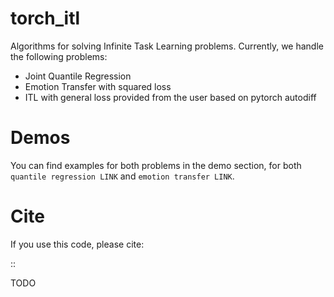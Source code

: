 torch_itl
=========

Algorithms for solving Infinite Task Learning problems. Currently, we handle the following problems:

- Joint Quantile Regression
- Emotion Transfer with squared loss
- ITL with general loss provided from the user based on pytorch autodiff

Demos
=========

You can find examples for both problems in the demo section, for both `quantile regression LINK` and `emotion transfer LINK`.




Cite
====

If you use this code, please cite:

::

TODO
